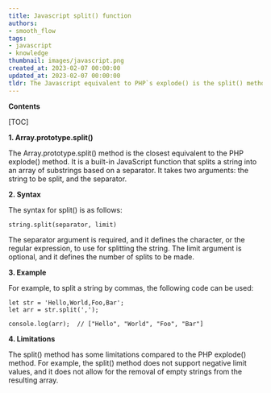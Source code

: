 ```yaml
---
title: Javascript split() function
authors:
- smooth_flow
tags:
- javascript
- knowledge
thumbnail: images/javascript.png
created_at: 2023-02-07 00:00:00
updated_at: 2023-02-07 00:00:00
tldr: The Javascript equivalent to PHP`s explode() is the split() method.
---
```


**Contents**

[TOC]

**1. Array.prototype.split()**

The Array.prototype.split() method is the closest equivalent to the PHP explode() method. It is a built-in JavaScript function that splits a string into an array of substrings based on a separator. It takes two arguments: the string to be split, and the separator.

**2. Syntax**

The syntax for split() is as follows:

```
string.split(separator, limit)
```

The separator argument is required, and it defines the character, or the regular expression, to use for splitting the string. The limit argument is optional, and it defines the number of splits to be made.

**3. Example**

For example, to split a string by commas, the following code can be used:

```
let str = 'Hello,World,Foo,Bar';
let arr = str.split(',');

console.log(arr);  // ["Hello", "World", "Foo", "Bar"]
```

**4. Limitations**

The split() method has some limitations compared to the PHP explode() method. For example, the split() method does not support negative limit values, and it does not allow for the removal of empty strings from the resulting array.

